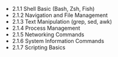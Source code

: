 

- 2.1.1 Shell Basic (Bash, Zsh, Fish)
- 2.1.2 Navigation and File Management
- 2.1.3 Text Manipulation (grep, sed, awk)
- 2.1.4 Process Management
- 2.1.5 Networking Commands
- 2.1.6 System Information Commands
- 2.1.7 Scripting Basics